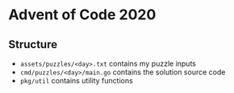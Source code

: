 # Advent of Code 2020

## Structure

- `assets/puzzles/<day>.txt` contains my puzzle inputs
- `cmd/puzzles/<day>/main.go` contains the solution source code
- `pkg/util` contains utility functions
